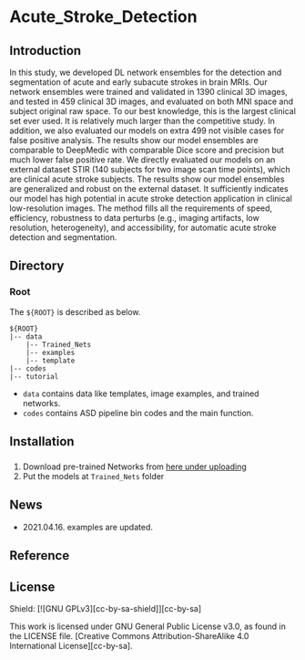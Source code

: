 # Acute_Stroke_Detection

## Introduction

In this study, we developed DL network ensembles for the detection and segmentation of acute and early subacute strokes in brain MRIs. Our network ensembles were trained and validated in 1390 clinical 3D images, and tested in 459 clinical 3D images, and evaluated on both MNI space and subject original raw space. To our best knowledge, this is the largest clinical set ever used. It is relatively much larger than the competitive study. In addition, we also evaluated our models on extra 499 not visible cases for false positive analysis. The results show our model ensembles are comparable to DeepMedic with comparable Dice score and precision but much lower false positive rate. We directly evaluated our models on an external dataset STIR (140 subjects for two image scan time points), which are clinical acute stroke subjects. The results show our model ensembles are generalized and robust on the external dataset. It sufficiently indicates our model has high potential in acute stroke detection application in clinical low-resolution images. The method fills all the requirements of speed, efficiency, robustness to data perturbs (e.g., imaging artifacts, low resolution, heterogeneity), and accessibility, for automatic acute stroke detection and segmentation.

## Directory
### Root
The `${ROOT}` is described as below.
```
${ROOT}
|-- data
    |-- Trained_Nets
    |-- examples
    |-- template
|-- codes
|-- tutorial
```

* `data` contains data like templates, image examples, and trained networks.
* `codes` contains ASD pipeline bin codes and the main function.

## Installation

### 
1. Download pre-trained Networks from [here under uploading](https://drive.google.com/drive/)
2. Put the models at `Trained_Nets` folder

## News
* 2021.04.16. examples are updated. 


## Reference  

## License 

Shield: [![GNU GPLv3][cc-by-sa-shield]][cc-by-sa]

This work is licensed under GNU General Public License v3.0, as found in the LICENSE file.
[Creative Commons Attribution-ShareAlike 4.0 International License][cc-by-sa].
